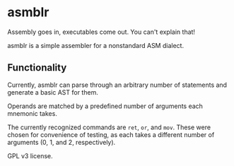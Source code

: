 asmblr
==================

Assembly goes in, executables come out. You can't explain that!

asmblr is a simple assembler for a nonstandard ASM dialect.

Functionality
------------------

Currently, asmblr can parse through an arbitrary number of statements and generate a basic AST for them.

Operands are matched by a predefined number of arguments each mnemonic takes. 

The currently recognized commands are `ret`, `or`, and `mov`. These were chosen for convenience of testing, as each takes a different number of arguments (0, 1, and 2, respectively).

GPL v3 license.
